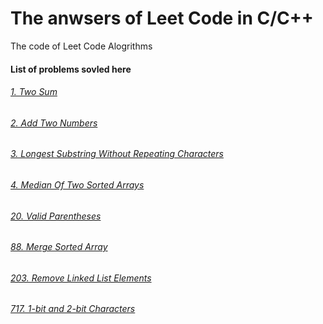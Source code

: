 # The anwsers of Leet Code in C/C++
The code of Leet Code Alogrithms

#### List of problems sovled here
###### [1. Two Sum](https://github.com/susufqx/LeetCode_C_or_CPP/blob/master/q1_two_sum.c)
###### [2. Add Two Numbers](https://github.com/susufqx/LeetCode_C_or_CPP/blob/master/q2_add_two_numbers.c)
###### [3. Longest Substring Without Repeating Characters](https://github.com/susufqx/LeetCode_C_or_CPP/blob/master/q3_longest_substring_without_repeating_characters.c)
###### [4. Median Of Two Sorted Arrays](https://github.com/susufqx/LeetCode_C_or_CPP/blob/master/q4_median_of_two_sorted_arrays.cpp)
###### [20. Valid Parentheses](https://github.com/susufqx/LeetCode_C_or_CPP/blob/master/q20_valid_parentheses.cpp)
###### [88. Merge Sorted Array](https://github.com/susufqx/LeetCode_C_or_CPP/blob/master/q88_merge_sorted_array.cpp)
###### [203. Remove Linked List Elements](https://github.com/susufqx/LeetCode_C_or_CPP/blob/master/q203_remove_linked_list_elements.cpp)
###### [717. 1-bit and 2-bit Characters](https://github.com/susufqx/LeetCode_C_or_CPP/blob/master/q717_1-bit_and_2-bit_characters.cpp)
